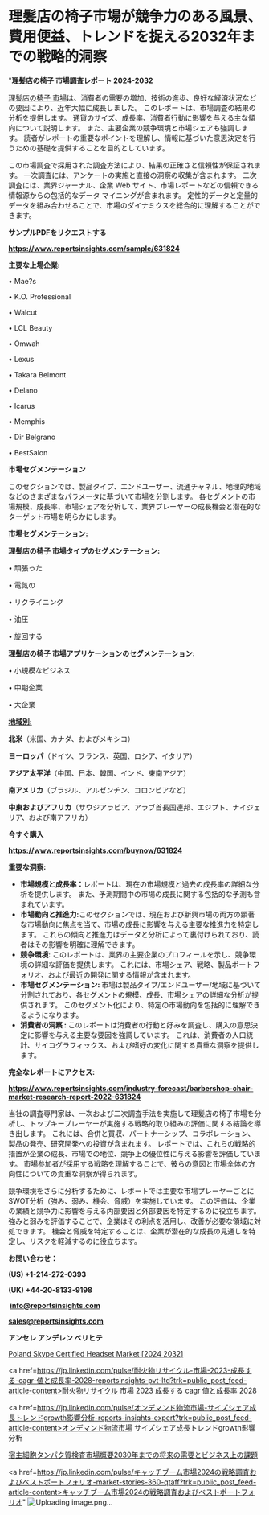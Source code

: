 # 理髪店の椅子市場が競争力のある風景、費用便益、トレンドを捉える2032年までの戦略的洞察

"<strong>理髪店の椅子 市場調査レポート 2024-2032</strong>

<a href=https://www.reportsinsights.com/sample/631824>理髪店の椅子 市場</a>は、消費者の需要の増加、技術の進歩、良好な経済状況などの要因により、近年大幅に成長しました。 このレポートは、市場調査の結果の分析を提供します。 通貨のサイズ、成長率、消費者行動に影響を与える主な傾向について説明します。 また、主要企業の競争環境と市場シェアも強調します。 読者がレポートの重要なポイントを理解し、情報に基づいた意思決定を行うための基礎を提供することを目的としています。

この市場調査で採用された調査方法により、結果の正確さと信頼性が保証されます。 一次調査には、アンケートの実施と直接の洞察の収集が含まれます。 二次調査には、業界ジャーナル、企業 Web サイト、市場レポートなどの信頼できる情報源からの包括的なデータ マイニングが含まれます。 定性的データと定量的データを組み合わせることで、市場のダイナミクスを総合的に理解することができます。

<strong><b>サンプルPDFをリクエストする</b></strong>

<a href=https://www.reportsinsights.com/sample/631824><strong><u>https://www.reportsinsights.com/sample/631824</u></strong></a>

<strong>主要な上場企業:</strong>

• Mae?s

• K.O. Professional

• Walcut

• LCL Beauty

• Omwah

• Lexus

• Takara Belmont

• Delano

• Icarus

• Memphis

• Dir Belgrano

• BestSalon

<strong>市場セグメンテーション</strong>

このセクションでは、製品タイプ、エンドユーザー、流通チャネル、地理的地域などのさまざまなパラメータに基づいて市場を分割します。 各セグメントの市場規模、成長率、市場シェアを分析して、業界プレーヤーの成長機会と潜在的なターゲット市場を明らかにします。

<strong><u>市場セグメンテーション</u></strong><strong><u>:</u></strong>

<strong>理髪店の椅子 市場タイプのセグメンテーション:</strong>

• 頑張った

• 電気の

• リクライニング

• 油圧

• 旋回する

<strong>理髪店の椅子 市場アプリケーションのセグメンテーション:</strong>

• 小規模なビジネス

• 中期企業

• 大企業

<strong><u>地域別</u></strong><strong><u>:</u></strong>

<strong>北米</strong>（米国、カナダ、およびメキシコ）

<strong>ヨーロッパ</strong>（ドイツ、フランス、英国、ロシア、イタリア）

<strong>アジア太平洋</strong>（中国、日本、韓国、インド、東南アジア）

<strong>南アメリカ</strong>（ブラジル、アルゼンチン、コロンビアなど）

<strong>中東およびアフリカ</strong>（サウジアラビア、アラブ首長国連邦、エジプト、ナイジェリア、および南アフリカ）

<strong>今すぐ購入</strong>

<a href=https://www.reportsinsights.com/buynow/631824><strong><u>https://www.reportsinsights.com/buynow/631824</u></strong></a>

<strong>重要な洞察:</strong>
<ul>
  <li><strong>市場規模と成長率：</strong>レポートは、現在の市場規模と過去の成長率の詳細な分析を提供します。 また、予測期間中の市場の成長に関する包括的な予測も含まれています。</li>
  <li><strong>市場動向と推進力:</strong>このセクションでは、現在および新興市場の両方の顕著な市場動向に焦点を当て、市場の成長に影響を与える主要な推進力を特定します。 これらの傾向と推進力はデータと分析によって裏付けられており、読者はその影響を明確に理解できます。</li>
  <li><strong>競争環境</strong>: このレポートは、業界の主要企業のプロフィールを示し、競争環境の詳細な評価を提供します。 これには、市場シェア、戦略、製品ポートフォリオ、および最近の開発に関する情報が含まれます。</li>
  <li><strong>市場セグメンテーション: </strong>市場は製品タイプ/エンドユーザー/地域に基づいて分割されており、各セグメントの規模、成長、市場シェアの詳細な分析が提供されます。 このセグメント化により、特定の市場動向を包括的に理解できるようになります。</li>
  <li><strong>消費者の洞察 : </strong>このレポートは消費者の行動と好みを調査し、購入の意思決定に影響を与える主要な要因を強調しています。 これは、消費者の人口統計、サイコグラフィックス、および嗜好の変化に関する貴重な洞察を提供します。</li>
</ul>
<strong>完全なレポートにアクセス:</strong>

<a href=https://www.reportsinsights.com/industry-forecast/barbershop-chair-market-research-report-2022-631824><strong><u><b>https://www.reportsinsights.com/industry-forecast/barbershop-chair-market-research-report-2022-631824</b></u></strong></a>

当社の調査専門家は、一次および二次調査手法を実施して理髪店の椅子市場を分析し、トップキープレーヤーが実施する戦略的取り組みの評価に関する結論を導き出します。 これには、合併と買収、パートナーシップ、コラボレーション、製品の発売、研究開発への投資が含まれます。 レポートでは、これらの戦略的措置が企業の成長、市場での地位、競争上の優位性に与える影響を評価しています。 市場参加者が採用する戦略を理解することで、彼らの意図と市場全体の方向性についての貴重な洞察が得られます。

競争環境をさらに分析するために、レポートでは主要な市場プレーヤーごとにSWOT分析（強み、弱み、機会、脅威）を実施しています。 この評価は、企業の業績と競争力に影響を与える内部要因と外部要因を特定するのに役立ちます。 強みと弱みを評価することで、企業はその利点を活用し、改善が必要な領域に対処できます。 機会と脅威を特定することは、企業が潜在的な成長の見通しを特定し、リスクを軽減するのに役立ちます。

<strong>お問い合わせ：</strong>

<strong>(US) +1-214-272-0393</strong>

<strong>(UK) +44-20-8133-9198</strong>

<strong> </strong><a href=info@reportsinsights.com><strong><u>info@reportsinsights.com</u></strong></a>

<a href=sales@reportsinsights.com><strong><u>sales@reportsinsights.com</u></strong></a>

<strong>アンセレ アンデレン ベリヒテ</strong>

<a href=https://www.linkedin.com/pulse/poland-skype-certified-headset-market-size-regional-xkf7f/>Poland Skype Certified Headset Market [2024 2032]</a>

<a href=https://jp.linkedin.com/pulse/耐火物リサイクル-市場-2023-成長する-cagr-値と成長率-2028-reportsinsights-pvt-ltd?trk=public_post_feed-article-content>耐火物リサイクル 市場 2023 成長する cagr 値と成長率 2028</a>

<a href=https://jp.linkedin.com/pulse/オンデマンド物流市場-サイズシェア成長トレンドgrowth影響分析-reports-insights-expert?trk=public_post_feed-article-content>オンデマンド物流市場 サイズシェア成長トレンドgrowth影響分析</a>

<a href=https://www.linkedin.com/pulse/宿主細胞タンパク質検査市場概要2030年までの将来の需要とビジネス上の課題-community-market-research-1lcme/>宿主細胞タンパク質検査市場概要2030年までの将来の需要とビジネス上の課題</a>

<a href=https://jp.linkedin.com/pulse/キャッチブーム市場2024の戦略調査およびベストポートフォリオ-market-stories-360-qtaff?trk=public_post_feed-article-content>キャッチブーム市場2024の戦略調査およびベストポートフォリオ</a>"
![Uploading image.png…]()
